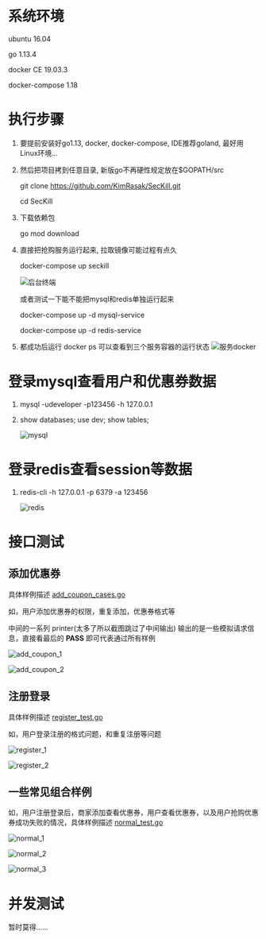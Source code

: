 # 系统环境
ubuntu 16.04

go 1.13.4

docker CE 19.03.3

docker-compose 1.18

# 执行步骤

1. 要提前安装好go1.13, docker, docker-compose, IDE推荐goland, 最好用Linux环境...

2. 然后把项目拷到任意目录, 新版go不再硬性规定放在$GOPATH/src

    git clone https://github.com/KimRasak/SecKill.git

    cd SecKill

3. 下载依赖包

    go mod download 

4. 直接把抢购服务运行起来, 拉取镜像可能过程有点久
    
    docker-compose up seckill
    
    ![后台终端](./images/app_backend.jpg)
    
    或者测试一下能不能把mysql和redis单独运行起来
    
    docker-compose up -d mysql-service
    
    docker-compose up -d redis-service
    
5. 都成功后运行 docker ps 可以查看到三个服务容器的运行状态
    ![服务docker](./images/service_docker.jpg)

# 登录mysql查看用户和优惠券数据

1. mysql -udeveloper -p123456 -h 127.0.0.1

2. show databases; use dev; show tables;

   ![mysql](./images/mysql.jpg)
# 登录redis查看session等数据
1. redis-cli -h 127.0.0.1 -p 6379 -a 123456
  
   ![redis](./images/redis.jpg)
   
# 接口测试
## 添加优惠券
具体样例描述 [add_coupon_cases.go](./httptest/add_coupon_cases.go)

如，用户添加优惠券的权限，重复添加，优惠券格式等

中间的一系列 printer(太多了所以截图跳过了中间输出) 输出的是一些模拟请求信息，直接看最后的 **PASS** 即可代表通过所有样例

![add_coupon_1](./images/add_coupon_1.jpg)

![add_coupon_2](./images/add_coupon_2.jpg)
## 注册登录
具体样例描述 [register_test.go](./httptest/register_test.go)

如，用户登录注册的格式问题，和重复注册等问题

![register_1](./images/register_1.jpg)

![register_2](./images/register_2.jpg)

## 一些常见组合样例
如，用户注册登录后，商家添加查看优惠券，用户查看优惠券，以及用户抢购优惠券成功失败的情况，具体样例描述 [normal_test.go](./httptest/normal_test.go)

![normal_1](./images/normal_1.jpg)

![normal_2](./images/normal_2.jpg)

![normal_3](./images/normal_3.jpg)


# 并发测试
暂时莫得……